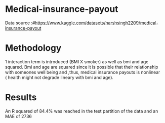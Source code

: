 # Medical-insurance-payout
Data source :#https://www.kaggle.com/datasets/harshsingh2209/medical-insurance-payout

# Methodology

1 interaction term is introduced (BMI X smoker) as well as bmi and age squared. Bmi and age are squared since it is possible that their relationship with someones well being and ,thus, medical insurance payouts
is nonlinear ( health might not degrade lineary with bmi and age).

# Results 

An R squared of 84.4% was reached in the test partition of the data and an MAE of 2736
